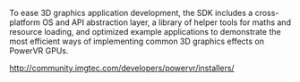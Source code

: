 To ease 3D graphics application development, the SDK includes a cross-platform OS and API abstraction layer, a library of helper tools for maths and resource loading, and optimized example applications to demonstrate the most efficient ways of implementing common 3D graphics effects on PowerVR GPUs.

http://community.imgtec.com/developers/powervr/installers/